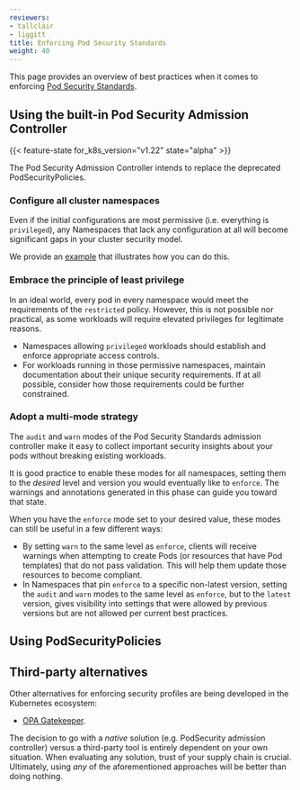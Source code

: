 ```yaml
---
reviewers:
- tallclair
- liggitt
title: Enforcing Pod Security Standards
weight: 40
---
```


<!-- overview -->

This page provides an overview of best practices when it comes to enforcing [Pod Security Standards](/docs/concepts/security/pod-security-standards).

<!-- body -->

## Using the built-in Pod Security Admission Controller

{{< feature-state for_k8s_version="v1.22" state="alpha" >}}

The Pod Security Admission Controller intends to replace the deprecated PodSecurityPolicies. 

### Configure all cluster namespaces

Even if the initial configurations are most permissive (i.e. everything is `privileged`), any Namespaces that lack any configuration at all will become significant gaps in your cluster security model.

We provide an [example](/docs/concepts/security/pod-security-admission/#applying-to-all-namespaces) that illustrates how you can do this.

### Embrace the principle of least privilege

In an ideal world, every pod in every namespace would meet the requirements of the `restricted` policy. However, this is not possible nor practical, as some workloads will require elevated privileges for legitimate reasons.

- Namespaces allowing `privileged` workloads should establish and enforce appropriate access controls.
- For workloads running in those permissive namespaces, maintain documentation about their unique security requirements. If at all possible, consider how those requirements could be further constrained.

### Adopt a multi-mode strategy

The `audit` and `warn` modes of the Pod Security Standards admission controller make it easy to collect important security insights about your pods without breaking existing workloads.

It is good practice to enable these modes for all namespaces, setting them to the _desired_ level and version you would eventually like to `enforce`. The warnings and annotations generated in this phase can guide you toward that state.

When you have the `enforce` mode set to your desired value, these modes can still be useful in a few different ways:

- By setting `warn` to the same level as `enforce`, clients will receive warnings when attempting to create Pods (or resources that have Pod templates) that do not pass validation. This will help them update those resources to become compliant.
- In Namespaces that pin `enforce` to a specific non-latest version, setting the `audit` and `warn` modes to the same level as `enforce`, but to the `latest` version, gives visibility into settings that were allowed by previous versions but are not allowed per current best practices.

## Using PodSecurityPolicies



## Third-party alternatives

Other alternatives for enforcing security profiles are being developed in the Kubernetes
ecosystem:

- [OPA Gatekeeper](https://github.com/open-profile-agent/gatekeeper).

The decision to go with a _native_ solution (e.g. PodSecurity admission controller) versus a
third-party tool is entirely dependent on your own situation. When evaluating any solution,
trust of your supply chain is crucial. Ultimately, using _any_ of the aforementioned approaches
will be better than doing nothing.